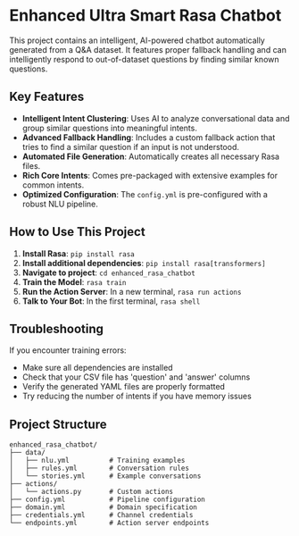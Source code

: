 
# Enhanced Ultra Smart Rasa Chatbot

This project contains an intelligent, AI-powered chatbot automatically generated from a Q&A dataset. It features proper fallback handling and can intelligently respond to out-of-dataset questions by finding similar known questions.

## Key Features

- **Intelligent Intent Clustering**: Uses AI to analyze conversational data and group similar questions into meaningful intents.
- **Advanced Fallback Handling**: Includes a custom fallback action that tries to find a similar question if an input is not understood.
- **Automated File Generation**: Automatically creates all necessary Rasa files.
- **Rich Core Intents**: Comes pre-packaged with extensive examples for common intents.
- **Optimized Configuration**: The `config.yml` is pre-configured with a robust NLU pipeline.

## How to Use This Project

1. **Install Rasa**: `pip install rasa`
2. **Install additional dependencies**: `pip install rasa[transformers]`
3. **Navigate to project**: `cd enhanced_rasa_chatbot`
4. **Train the Model**: `rasa train`
5. **Run the Action Server**: In a new terminal, `rasa run actions`
6. **Talk to Your Bot**: In the first terminal, `rasa shell`

## Troubleshooting

If you encounter training errors:
- Make sure all dependencies are installed
- Check that your CSV file has 'question' and 'answer' columns
- Verify the generated YAML files are properly formatted
- Try reducing the number of intents if you have memory issues

## Project Structure

```
enhanced_rasa_chatbot/
├── data/
│   ├── nlu.yml          # Training examples
│   ├── rules.yml        # Conversation rules
│   └── stories.yml      # Example conversations
├── actions/
│   └── actions.py       # Custom actions
├── config.yml           # Pipeline configuration
├── domain.yml           # Domain specification
├── credentials.yml      # Channel credentials
└── endpoints.yml        # Action server endpoints
```
